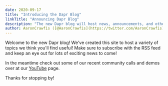 ```yaml
---
date: 2020-09-17
title: "Introducing the Dapr Blog"
linkTitle: "Announcing Dapr Blog"
description: "The new Dapr blog will host news, announcements, and other write-ups for the Dapr community."
author: AaronCrawfis ([@AaronCrawfis](https://twitter.com/AaronCrawfis))loca
---
```


Welcome to the new Dapr blog! We've created this site to host a variety of topics we think you'll find useful! Make sure to subscribe with the RSS feed and keep an eye out for lots of exciting news to come!

In the meantime check out some of our recent community calls and demos over at our [YouTube](https://www.youtube.com/channel/UCtpSQ9BLB_3EXdWAUQYwnRA) page.

Thanks for stopping by!
